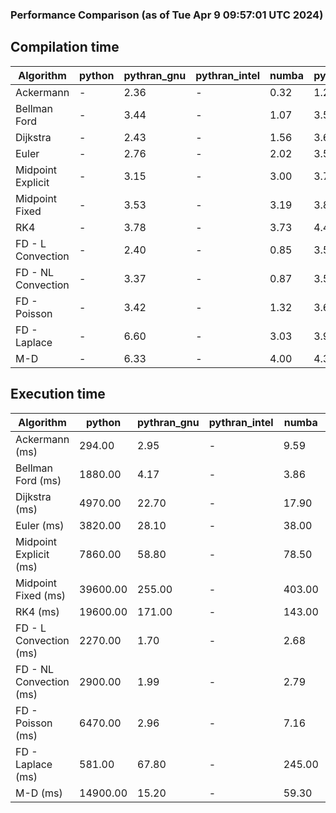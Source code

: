 ### Performance Comparison (as of Tue Apr  9 09:57:01 UTC 2024)
## Compilation time
Algorithm                 | python                    | pythran_gnu               | pythran_intel             | numba                     | pyccel_fortran_gnu        | pyccel_c_gnu              | pyccel_fortran_intel      | pyccel_c_intel           
------------------------- | ------------------------- | ------------------------- | ------------------------- | ------------------------- | ------------------------- | ------------------------- | ------------------------- | -------------------------
Ackermann                 | -                         | 2.36                      | -                         | 0.32                      | 1.25                      | 1.20                      | 1.32                      | 1.31                     
Bellman Ford              | -                         | 3.44                      | -                         | 1.07                      | 3.56                      | 3.81                      | 3.68                      | 4.29                     
Dijkstra                  | -                         | 2.43                      | -                         | 1.56                      | 3.64                      | 3.85                      | 3.79                      | 4.33                     
Euler                     | -                         | 2.76                      | -                         | 2.02                      | 3.53                      | 3.85                      | 3.67                      | 4.26                     
Midpoint Explicit         | -                         | 3.15                      | -                         | 3.00                      | 3.78                      | 4.09                      | 3.89                      | 4.52                     
Midpoint Fixed            | -                         | 3.53                      | -                         | 3.19                      | 3.84                      | 4.18                      | 3.99                      | 4.58                     
RK4                       | -                         | 3.78                      | -                         | 3.73                      | 4.41                      | 4.68                      | 4.51                      | 5.12                     
FD - L Convection         | -                         | 2.40                      | -                         | 0.85                      | 3.52                      | 3.81                      | 3.67                      | 4.26                     
FD - NL Convection        | -                         | 3.37                      | -                         | 0.87                      | 3.51                      | 3.83                      | 3.67                      | 4.24                     
FD - Poisson              | -                         | 3.42                      | -                         | 1.32                      | 3.63                      | 3.90                      | 4.17                      | 4.29                     
FD - Laplace              | -                         | 6.60                      | -                         | 3.03                      | 3.96                      | 4.29                      | 4.19                      | 4.77                     
M-D                       | -                         | 6.33                      | -                         | 4.00                      | 4.32                      | 4.45                      | 4.52                      | 5.18                     

## Execution time
Algorithm                 | python                    | pythran_gnu               | pythran_intel             | numba                     | pyccel_fortran_gnu        | pyccel_c_gnu              | pyccel_fortran_intel      | pyccel_c_intel           
------------------------- | ------------------------- | ------------------------- | ------------------------- | ------------------------- | ------------------------- | ------------------------- | ------------------------- | -------------------------
Ackermann (ms)            | 294.00                    | 2.95                      | -                         | 9.59                      | 1.50                      | 1.54                      | 9.97                      | 4.33                     
Bellman Ford (ms)         | 1880.00                   | 4.17                      | -                         | 3.86                      | 2.95                      | 6.05                      | 4.04                      | 18.90                    
Dijkstra (ms)             | 4970.00                   | 22.70                     | -                         | 17.90                     | 18.10                     | 30.90                     | 23.90                     | 22.40                    
Euler (ms)                | 3820.00                   | 28.10                     | -                         | 38.00                     | 14.40                     | 141.00                    | 13.80                     | 127.00                   
Midpoint Explicit (ms)    | 7860.00                   | 58.80                     | -                         | 78.50                     | 23.00                     | 282.00                    | 15.40                     | 253.00                   
Midpoint Fixed (ms)       | 39600.00                  | 255.00                    | -                         | 403.00                    | 73.70                     | 1390.00                   | 60.80                     | 1230.00                  
RK4 (ms)                  | 19600.00                  | 171.00                    | -                         | 143.00                    | 35.20                     | 487.00                    | 37.80                     | 404.00                   
FD - L Convection (ms)    | 2270.00                   | 1.70                      | -                         | 2.68                      | 1.49                      | 1.62                      | 1.51                      | 3.67                     
FD - NL Convection (ms)   | 2900.00                   | 1.99                      | -                         | 2.79                      | 1.79                      | 2.19                      | 1.37                      | 3.74                     
FD - Poisson (ms)         | 6470.00                   | 2.96                      | -                         | 7.16                      | 2.79                      | 3.77                      | 2.65                      | 7.58                     
FD - Laplace (ms)         | 581.00                    | 67.80                     | -                         | 245.00                    | 58.40                     | 281.00                    | 59.10                     | 319.00                   
M-D (ms)                  | 14900.00                  | 15.20                     | -                         | 59.30                     | 54.10                     | 59.10                     | 85.80                     | 62.30                    
